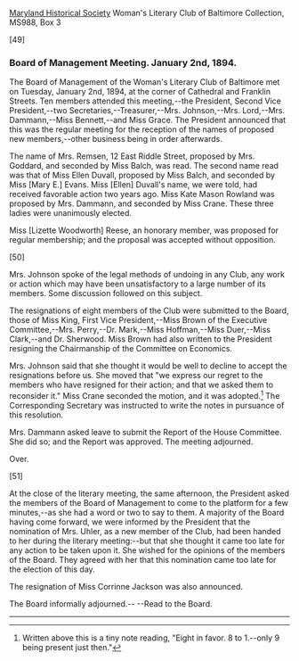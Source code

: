 [Maryland Historical Society](http://mdhs.org/) Woman's Literary Club of Baltimore Collection, MS988, Box 3

[49]

### Board of Management Meeting. January 2nd, 1894. 

The Board of Management of the Woman's Literary Club of Baltimore met on Tuesday, January 2nd, 1894, at the corner of Cathedral and Franklin Streets. Ten members attended this meeting,--the President, Second Vice President,--two Secretaries,--Treasurer,--Mrs. Johnson,--Mrs. Lord,--Mrs. Dammann,--Miss Bennett,--and Miss Grace. The President announced that this was the regular meeting for the reception of the names of proposed new members,--other business being in order afterwards.

The name of Mrs. Remsen, 12 East Riddle Street, proposed by Mrs. Goddard, and seconded by Miss Balch, was read. The second name read was that of Miss Ellen Duvall, proposed by Miss Balch, and seconded by Miss [Mary E.] Evans. Miss [Ellen] Duvall's name, we were told, had received favorable action two years ago. Miss Kate Mason Rowland was proposed by Mrs. Dammann, and seconded by Miss Crane. These three ladies were unanimously elected.

Miss [Lizette Woodworth] Reese, an honorary member, was proposed for regular membership; and the proposal was accepted without opposition.

[50]

Mrs. Johnson spoke of the legal methods of undoing in any Club, any work or action which may have been unsatisfactory to a large number of its members. Some discussion followed on this subject.

The resignations of eight members of the Club were submitted to the Board, those of Miss King, First Vice President,--Miss Brown of the Executive Committee,--Mrs. Perry,--Dr. Mark,--Miss Hoffman,--Miss Duer,--Miss Clark,--and Dr. Sherwood. Miss Brown had also written to the President resigning the Chairmanship of the Committee on Economics.

Mrs. Johnson said that she thought it would be well to decline to accept the resignations before us. She moved that "we express our regret to the members who have resigned for their action; and that we asked them to reconsider it." Miss Crane seconded the motion, and it was adopted.[^crane] The Corresponding Secretary was instructed to write the notes in pursuance of this resolution.
[^crane]: Written above this is a tiny note reading, "Eight in favor. 8 to 1.--only 9 being present just then."

Mrs. Dammann asked leave to submit the Report of the House Committee. She did so; and the Report was approved. The meeting adjourned.

Over.

[51]

At the close of the literary meeting, the same afternoon, the President asked the members of the Board of Management to come to the platform for a few minutes,--as she had a word or two to say to them. A majority of the Board having come forward, we were informed by the President that the nomination of Mrs. Uhler, as a new member of the Club, had been handed to her during the literary meeting:--but that she thought it came too late for any action to be taken upon it. She wished for the opinions of the members of the Board. They agreed with her that this nomination came too late for the election of this day.

The resignation of Miss Corrinne Jackson was also announced.

The Board informally adjourned.--
--Read to the Board.
<hr>